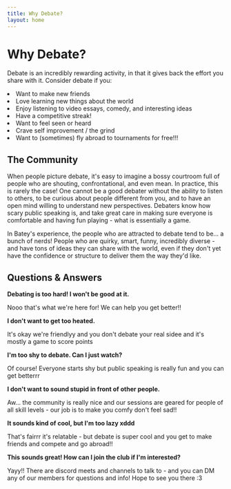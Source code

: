 ```yaml
---
title: Why Debate?
layout: home
---
```


# Why Debate?
Debate is an incredibly rewarding activity, in that it gives back the effort you share with it. Consider debate if you:

<li>Want to make new friends</li>
<li>Love learning new things about the world</li>
<li>Enjoy listening to video essays, comedy, and interesting ideas</li>
<li>Have a competitive streak!</li>
<li>Want to feel seen or heard</li>
<li>Crave self improvement / the grind</li>
<li>Want to (sometimes) fly abroad to tournaments for free!!!</li>

## The Community
When people picture debate, it's easy to imagine a bossy courtroom full of people who are shouting, confrontational, and even mean. In practice, this is rarely the case! One cannot be a good debater without the ability to listen to others, to be curious about people different from you, and to have an open mind willing to understand new perspectives. Debaters know how scary public speaking is, and take great care in making sure everyone is comfortable and having fun playing - what is essentially a game.

In Batey's experience, the people who are attracted to debate tend to be... a bunch of nerds! People who are quirky, smart, funny, incredibly diverse - and have tons of ideas they can share with the world, even if they don't yet have the confidence or structure to deliver them the way they'd like.



## Questions & Answers

**Debating is too hard! I won't be good at it.**

Nooo that's what we're here for! We can help you get better!!

**I don't want to get too heated.**

It's okay we're friendlyy and you don't debate your real sidee and it's mostly a game to score points

**I'm too shy to debate. Can I just watch?**

Of course! Everyone starts shy but public speaking is really fun and you can get betterrr

**I don't want to sound stupid in front of other people.**

Aw... the community is really nice and our sessions are geared for people of all skill levels - our job is to make you comfy don't feel sad!!

**It sounds kind of cool, but I'm too lazy xddd**

That's fairrr it's relatable - but debate is super cool and you get to make friends and compete and go abroad!!

**This sounds great! How can I join the club if I'm interested?**

Yayy!! There are discord meets and channels to talk to - and you can DM any of our members for questions and info! Hope to see you there :3
